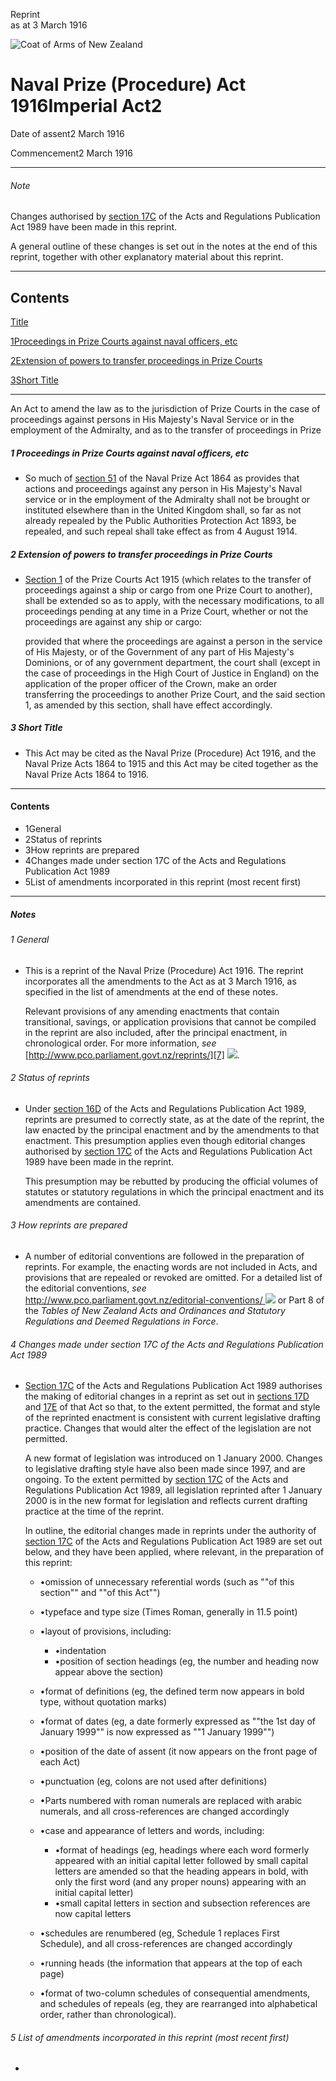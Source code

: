Reprint  
as at 3 March 1916

![Coat of Arms of New Zealand](/images/leg-crest.jpg)

# Naval Prize (Procedure) Act 1916Imperial Act2

Date of assent2 March 1916

Commencement2 March 1916

---

###### Note

Changes authorised by [section 17C][0] of the Acts and Regulations Publication Act 1989 have been made in this reprint.

A general outline of these changes is set out in the notes at the end of this reprint, together with other explanatory material about this reprint.

---

## Contents

[Title][1]

[1][2][][2][Proceedings in Prize Courts against naval officers, etc][2]

[2][3][][3][Extension of powers to transfer proceedings in Prize Courts][3]

[3][4][][4][Short Title][4]

---

An Act to amend the law as to the jurisdiction of Prize Courts in the case of proceedings against persons in His Majesty's Naval Service or in the employment of the Admiralty, and as to the transfer of proceedings in Prize

##### 1 Proceedings in Prize Courts against naval officers, etc
    
*   So much of [section 51][5] of the Naval Prize Act 1864 as provides that actions and proceedings against any person in His Majesty's Naval service or in the employment of the Admiralty shall not be brought or instituted elsewhere than in the United Kingdom shall, so far as not already repealed by the Public Authorities Protection Act 1893, be repealed, and such repeal shall take effect as from 4 August 1914\.

##### 2 Extension of powers to transfer proceedings in Prize Courts
    
*   [Section 1][6] of the Prize Courts Act 1915 (which relates to the transfer of proceedings against a ship or cargo from one Prize Court to another), shall be extended so as to apply, with the necessary modifications, to all proceedings pending at any time in a Prize Court, whether or not the proceedings are against any ship or cargo:
    
    provided that where the proceedings are against a person in the service of His Majesty, or of the Government of any part of His Majesty's Dominions, or of any government department, the court shall (except in the case of proceedings in the High Court of Justice in England) on the application of the proper officer of the Crown, make an order transferring the proceedings to another Prize Court, and the said section 1, as amended by this section, shall have effect accordingly.

##### 3 Short Title
    
*   This Act may be cited as the Naval Prize (Procedure) Act 1916, and the Naval Prize Acts 1864 to 1915 and this Act may be cited together as the Naval Prize Acts 1864 to 1916\.

---

#### Contents
    
*   1General
*   2Status of reprints
*   3How reprints are prepared
*   4Changes made under section 17C of the Acts and Regulations Publication Act 1989
*   5List of amendments incorporated in this reprint (most recent first)

---

##### Notes

###### 1 General
    
*   This is a reprint of the Naval Prize (Procedure) Act 1916\. The reprint incorporates all the amendments to the Act as at 3 March 1916, as specified in the list of amendments at the end of these notes.
    
    Relevant provisions of any amending enactments that contain transitional, savings, or application provisions that cannot be compiled in the reprint are also included, after the principal enactment, in chronological order. For more information, _see_ [http://www.pco.parliament.govt.nz/reprints/][7] ![](/images/external_link.gif).

###### 2 Status of reprints
    
*   Under [section 16D][8] of the Acts and Regulations Publication Act 1989, reprints are presumed to correctly state, as at the date of the reprint, the law enacted by the principal enactment and by the amendments to that enactment. This presumption applies even though editorial changes authorised by [section 17C][0] of the Acts and Regulations Publication Act 1989 have been made in the reprint.
    
    This presumption may be rebutted by producing the official volumes of statutes or statutory regulations in which the principal enactment and its amendments are contained.

###### 3 How reprints are prepared
    
*   A number of editorial conventions are followed in the preparation of reprints. For example, the enacting words are not included in Acts, and provisions that are repealed or revoked are omitted. For a detailed list of the editorial conventions, _see_ [http://www.pco.parliament.govt.nz/editorial-conventions/ ][9] ![](/images/external_link.gif) or Part 8 of the _Tables of New Zealand Acts and Ordinances and Statutory Regulations and Deemed Regulations in Force_.

###### 4 Changes made under section 17C of the Acts and Regulations Publication Act 1989
    
*   [Section 17C][0] of the Acts and Regulations Publication Act 1989 authorises the making of editorial changes in a reprint as set out in [sections 17D][10] and [17E][11] of that Act so that, to the extent permitted, the format and style of the reprinted enactment is consistent with current legislative drafting practice. Changes that would alter the effect of the legislation are not permitted.
    
    A new format of legislation was introduced on 1 January 2000\. Changes to legislative drafting style have also been made since 1997, and are ongoing. To the extent permitted by [section 17C][0] of the Acts and Regulations Publication Act 1989, all legislation reprinted after 1 January 2000 is in the new format for legislation and reflects current drafting practice at the time of the reprint.
    
    In outline, the editorial changes made in reprints under the authority of [section 17C][0] of the Acts and Regulations Publication Act 1989 are set out below, and they have been applied, where relevant, in the preparation of this reprint:
        
    *   •omission of unnecessary referential words (such as ""of this section"" and ""of this Act"")
    *   •typeface and type size (Times Roman, generally in 11.5 point)
    *   •layout of provisions, including:
            
        *   •indentation
        *   •position of section headings (eg, the number and heading now appear above the section)
        
    *   •format of definitions (eg, the defined term now appears in bold type, without quotation marks)
    *   •format of dates (eg, a date formerly expressed as ""the 1st day of January 1999"" is now expressed as ""1 January 1999"")
    *   •position of the date of assent (it now appears on the front page of each Act)
    *   •punctuation (eg, colons are not used after definitions)
    *   •Parts numbered with roman numerals are replaced with arabic numerals, and all cross-references are changed accordingly
    *   •case and appearance of letters and words, including:
            
        *   •format of headings (eg, headings where each word formerly appeared with an initial capital letter followed by small capital letters are amended so that the heading appears in bold, with only the first word (and any proper nouns) appearing with an initial capital letter)
        *   •small capital letters in section and subsection references are now capital letters
        
    *   •schedules are renumbered (eg, Schedule 1 replaces First Schedule), and all cross-references are changed accordingly
    *   •running heads (the information that appears at the top of each page)
    *   •format of two-column schedules of consequential amendments, and schedules of repeals (eg, they are rearranged into alphabetical order, rather than chronological).
    
    

###### 5 List of amendments incorporated in this reprint (most recent first)
    
*   



[0]: http://www.legislation.govt.nz/act/imperial/1916/0002/latest/link.aspx?id=DLM195466
[1]: http://www.legislation.govt.nz/act/imperial/1916/0002/latest/whole.html#DLM12801
[2]: http://www.legislation.govt.nz/act/imperial/1916/0002/latest/whole.html#DLM12803
[3]: http://www.legislation.govt.nz/act/imperial/1916/0002/latest/whole.html#DLM12804
[4]: http://www.legislation.govt.nz/act/imperial/1916/0002/latest/whole.html#DLM12805
[5]: http://www.legislation.govt.nz/act/imperial/1916/0002/latest/link.aspx?id=DLM12335
[6]: http://www.legislation.govt.nz/act/imperial/1916/0002/latest/link.aspx?id=DLM12685
[7]: http://www.pco.parliament.govt.nz/reprints/
[8]: http://www.legislation.govt.nz/act/imperial/1916/0002/latest/link.aspx?id=DLM195439
[9]: http://www.pco.parliament.govt.nz/editorial-conventions/
[10]: http://www.legislation.govt.nz/act/imperial/1916/0002/latest/link.aspx?id=DLM195468
[11]: http://www.legislation.govt.nz/act/imperial/1916/0002/latest/link.aspx?id=DLM195470